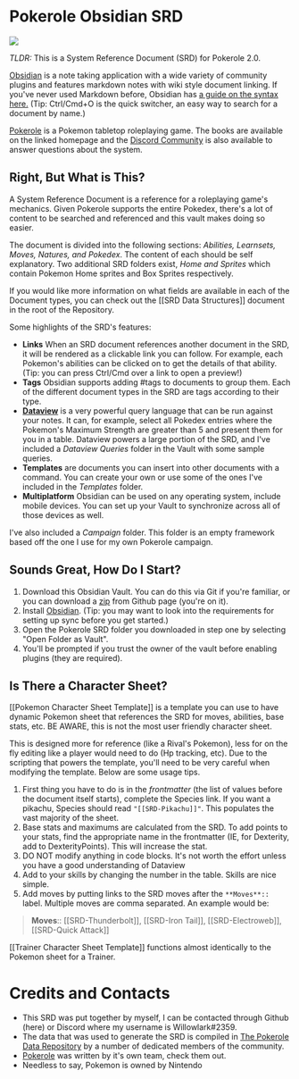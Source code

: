 # Pokerole Obsidian SRD

![](https://i.imgur.com/4ZpTthC.png)

*TLDR:* This is a System Reference Document (SRD) for Pokerole 2.0. 

[Obsidian](https://help.obsidian.md/Obsidian/Index) is a note taking application with a wide variety of community plugins and features markdown notes with wiki style document linking. If you've never used Markdown before, Obsidian has [a guide on the syntax here.](https://help.obsidian.md/How+to/Format+your+notes) (Tip: Ctrl/Cmd+O is the quick switcher, an easy way to search for a document by name.)

[Pokerole](https://www.pokeroleproject.com/) is a Pokemon tabletop roleplaying game. The books are available on the linked homepage and the [Discord Community](https://discord.gg/95DFpdMVcC) is also available to answer questions about the system. 

## Right, But What is This?

A System Reference Document is a reference for a roleplaying game's mechanics. Given Pokerole supports the entire Pokedex, there's a lot of content to be searched and referenced and this vault makes doing so easier. 

The document is divided into the following sections: *Abilities, Learnsets, Moves, Natures, and Pokedex*. The content of each should be self explanatory. Two additional SRD folders exist, *Home and Sprites* which contain Pokemon Home sprites and Box Sprites respectively. 

If you would like more information on what fields are available in each of the Document types, you can check out the [[SRD Data Structures]] document in the root of the Repository. 

Some highlights of the SRD's features: 

- **Links** When an SRD document references another document in the SRD, it will be rendered as a clickable link you can follow. For example, each Pokemon's abilities can be clicked on to get the details of that ability. (Tip: you can press Ctrl/Cmd over a link to open a preview!)
- **Tags** Obsidian supports adding \#tags to documents to group them. Each of the different document types in the SRD are tags according to their type. 
- **[Dataview](https://blacksmithgu.github.io/obsidian-dataview/)** is a very powerful query language that can be run against your notes. It can, for example, select all Pokedex entries where the Pokemon's Maximum Strength are greater than 5 and present them for you in a table. Dataview powers a large portion of the SRD, and I've included a *Dataview Queries* folder in the Vault with some sample queries. 
- **Templates** are documents you can insert into other documents with a command. You can create your own or use some of the ones I've included in the *Templates* folder.
- **Multiplatform** Obsidian can be used on any operating system, include mobile devices. You can set up your Vault to synchronize across all of those devices as well. 

I've also included a *Campaign* folder. This folder is an empty framework based off the one I use for my own Pokerole campaign. 

## Sounds Great, How Do I Start?

1. Download this Obsidian Vault. You can do this via Git if you're familiar, or you can download a [zip](https://github.com/Willowlark/PokeroleObsidianSRD/archive/refs/heads/master.zip) from Github page (you're on it).
2. Install [Obsidian](https://obsidian.md/). (Tip: you may want to look into the requirements for setting up sync before you get started.)
3. Open the Pokerole SRD folder you downloaded in step one by selecting "Open Folder as Vault". 
4. You'll be prompted if you trust the owner of the vault before enabling plugins (they are required). 

## Is There a Character Sheet?

[[Pokemon Character Sheet Template]] is a template you can use to have dynamic Pokemon sheet that references the SRD for moves, abilities, base stats, etc. BE AWARE, this is not the most user friendly character sheet. 

This is designed more for reference (like a Rival's Pokemon), less for on the fly editing like a player would need to do (Hp tracking, etc). Due to the scripting that powers the template, you'll need to be very careful when modifying the template. Below are some usage tips.

1. First thing you have to do is in the *frontmatter* (the list of values before the document itself starts), complete the Species link. If you want a pikachu, Species should read `"[[SRD-Pikachu]]"`. This populates the vast majority of the sheet.
2. Base stats and maximums are calculated from the SRD. To add points to your stats, find the appropriate name in the frontmatter (IE, for Dexterity, add to DexterityPoints). This will increase the stat.
3. DO NOT modify anything in code blocks. It's not worth the effort unless you have a good understanding of Dataview
4. Add to your skills by changing the number in the table. Skills are nice simple.
5. Add moves by putting links to the SRD moves after the `**Moves**::` label. Multiple moves are comma separated. An example would be:
> **Moves**:: [[SRD-Thunderbolt]], [[SRD-Iron Tail]], [[SRD-Electroweb]], [[SRD-Quick Attack]]

[[Trainer Character Sheet Template]] functions almost identically to the Pokemon sheet for a Trainer. 

# Credits and Contacts

- This SRD was put together by myself, I can be contacted through Github (here) or Discord where my username is Willowlark#2359. 
- The data that was used to generate the SRD is compiled in [The Pokerole Data Repository](https://github.com/Willowlark/Pokerole-Data) by a number of dedicated members of the community. 
- [Pokerole](https://www.pokeroleproject.com/) was written by it's own team, check them out.
- Needless to say, Pokemon is owned by Nintendo
